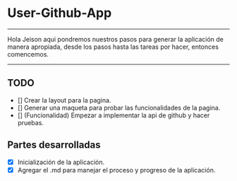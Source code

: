 # User-Github-App

---

Hola Jeison aqui pondremos nuestros pasos para generar la aplicación de manera apropiada, desde los pasos hasta las tareas por hacer, entonces comencemos.

---

## TODO

- [] Crear la layout para la pagina.
- [] Generar una maqueta para probar las funcionalidades de la pagina.
- [] (Funcionalidad) Empezar a implementar la api de github y hacer pruebas.

## Partes desarrolladas

- [x] Inicialización de la aplicación.
- [x] Agregar el .md para manejar el proceso y progreso de la aplicación.
